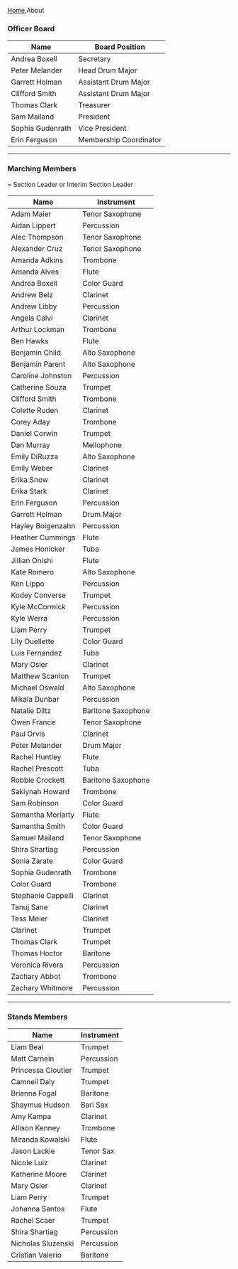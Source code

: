 [Home](Home),About

### Officer Board

| Name | Board Position |
|------|----------------|
| Andrea Boxell | Secretary |
| Peter Melander | Head Drum Major |
| Garrett Holman | Assistant Drum Major |
| Clifford Smith | Assistant Drum Major |
| Thomas Clark | Treasurer |
| Sam Mailand | President |
| Sophia Gudenrath | Vice President |
| Erin Ferguson | Membership Coordinator |

---

### Marching Members
<span class="glyphicon glyphicon-star-empty"></span> = Section Leader or Interim Section Leader

| Name | Instrument |
|------|------------|
| Adam Maier | Tenor Saxophone |
| Aidan Lippert | Percussion |
| Alec Thompson | Tenor Saxophone |
| Alexander Cruz | Tenor Saxophone |
| Amanda Adkins | Trombone |
| Amanda Alves | Flute |
| Andrea Boxell | Color Guard |
| Andrew Belz | Clarinet |
| <span class="glyphicon glyphicon-star-empty"></span> Andrew Libby | Percussion |
| Angela Calvi | Clarinet |
| Arthur Lockman | Trombone |
| <span class="glyphicon glyphicon-star-empty"></span> Ben Hawks | Flute |
| Benjamin Child | Alto Saxophone |
| Benjamin Parent | Alto Saxophone |
| Caroline Johnston | Percussion |
| <span class="glyphicon glyphicon-star-empty"></span> Catherine Souza | Trumpet |
| Clifford Smith | Trombone |
| Colette Ruden | Clarinet |
| Corey Aday | Trombone |
| Daniel Corwin | Trumpet |
| <span class="glyphicon glyphicon-star-empty"></span> Dan Murray | Mellophone |
| Emily DiRuzza | Alto Saxophone |
| Emily Weber | Clarinet |
| Erika Snow | Clarinet |
| Erika Stark | Clarinet |
| Erin Ferguson | Percussion |
| Garrett Holman | Drum Major |
| Hayley Boigenzahn | Percussion |
| Heather Cummings | Flute |
| James Honicker | Tuba |
| Jillian Onishi | Flute |
| Kate Romero | Alto Saxophone |
| Ken Lippo | Percussion |
| Kodey Converse | Trumpet |
| <span class="glyphicon glyphicon-star-empty"></span> Kyle McCormick | Percussion |
| Kyle Werra | Percussion |
| Liam Perry | Trumpet |
| Lily Ouellette | Color Guard |
| Luis Fernandez | Tuba |
| Mary Osler | Clarinet |
| Matthew Scanlon | Trumpet |
| Michael Oswald | Alto Saxophone |
| Mikala Dunbar | Percussion |
| Natalie Diltz | Baritone Saxophone |
| Owen France | Tenor Saxophone |
| Paul Orvis | Clarinet |
| Peter Melander | Drum Major |
| Rachel Huntley | Flute |
| <span class="glyphicon glyphicon-star-empty"></span> Rachel Prescott | Tuba |
| Robbie Crockett | Baritone Saxophone |
| Sakiynah Howard | Trombone |
| Sam Robinson | Color Guard |
| Samantha Moriarty | Flute |
| Samantha Smith | Color Guard |
| Samuel Mailand | Tenor Saxophone |
| Shira Shartiag | Percussion |
| Sonia Zarate | Color Guard |
| Sophia Gudenrath | Trombone |
| Color Guard | Trombone |
| <span class="glyphicon glyphicon-star-empty"></span> Stephanie Cappelli | Clarinet |
| Tanuj Sane | Clarinet |
| <span class="glyphicon glyphicon-star-empty"></span> Tess Meier | Clarinet |
| Clarinet | Trumpet |
| Thomas Clark | Trumpet |
| Thomas Hoctor | Baritone |
| Veronica Rivera | Percussion |
| Zachary Abbot | Trombone |
| Zachary Whitmore | Percussion |



---

### Stands Members

| Name | Instrument |
|------|------------|
| Liam Beal | Trumpet |
| Matt Carnein | Percussion |
| Princessa Cloutier | Trumpet |
| Camneil Daly | Trumpet |
| Brianna Fogal | Baritone |
| Shaymus Hudson | Bari Sax |
| Amy Kampa | Clarinet |
| Allison Kenney | Trombone |
| Miranda Kowalski | Flute |
| Jason Lackie | Tenor Sax |
| Nicole Luiz | Clarinet |
| Katherine Moore | Clarinet |
| Mary Osler | Clarinet |
| Liam Perry | Trumpet |
| Johanna Santos | Flute |
| Rachel Scaer | Trumpet |
| Shira Shartiag | Percussion |
| Nicholas Sluzenski | Percussion |
| Cristian Valerio | Baritone |

